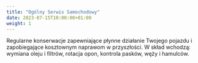 ```yaml
---
title: "Ogólny Serwis Samochodowy"
date: 2023-07-15T10:00:00+01:00
weight: 1
---
```


Regularne konserwacje zapewniające płynne działanie Twojego pojazdu i zapobiegające kosztownym naprawom w przyszłości.
W skład wchodzą: wymiana oleju i filtrów, rotacja opon, kontrola pasków, węży i hamulców.
